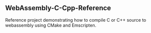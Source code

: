 ## WebAssembly-C-Cpp-Reference

Reference project demonstrating how to compile C or C++ source to webassembly using CMake and Emscripten.